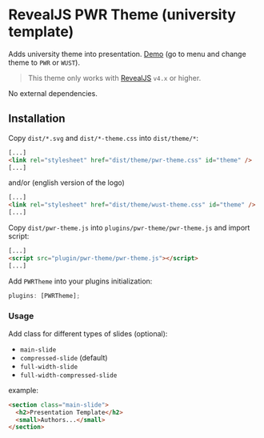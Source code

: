 # RevealJS PWR Theme (university template)

Adds university theme into presentation. [Demo](https://burnpiro.github.io/presentation-template/#/1) (go to menu and change theme to `PWR` or `WUST`).

> This theme only works with [RevealJS](https://revealjs.com/) `v4.x` or higher.

No external dependencies.

## Installation

Copy `dist/*.svg` and `dist/*-theme.css` into `dist/theme/*`:

```html
[...]
<link rel="stylesheet" href="dist/theme/pwr-theme.css" id="theme" />
[...]
```
and/or (english version of the logo)
```html
[...]
<link rel="stylesheet" href="dist/theme/wust-theme.css" id="theme" />
[...]
```

Copy `dist/pwr-theme.js` into `plugins/pwr-theme/pwr-theme.js` and import script:

```html
[...]
<script src="plugin/pwr-theme/pwr-theme.js"></script>
[...]
```

Add `PWRTheme` into your plugins initialization:

```javascript
plugins: [PWRTheme];
```

### Usage

Add class for different types of slides (optional):

- `main-slide`
- `compressed-slide` (default)
- `full-width-slide`
- `full-width-compressed-slide`

example:

```html
<section class="main-slide">
  <h2>Presentation Template</h2>
  <small>Authors...</small>
</section>
```
